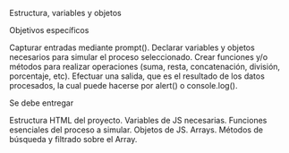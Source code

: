 Estructura, variables y objetos


Objetivos específicos

Capturar entradas mediante prompt().
Declarar variables y objetos necesarios para simular el proceso seleccionado.
Crear funciones y/o métodos para realizar operaciones (suma, resta, concatenación, división, porcentaje, etc).
Efectuar una salida, que es el resultado de los datos procesados, la cual puede hacerse por alert() o console.log().


Se debe entregar

Estructura HTML del proyecto. 
Variables de JS necesarias. 
Funciones esenciales del proceso a simular.
Objetos de JS.
Arrays.
Métodos de búsqueda y filtrado sobre el Array.
